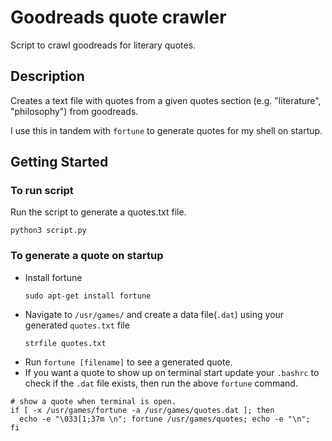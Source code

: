 # Goodreads quote crawler

Script to crawl goodreads for literary quotes.

## Description

Creates a text file with quotes from a given quotes section (e.g. "literature", "philosophy") from goodreads.

I use this in tandem with `fortune` to generate quotes for my shell on startup.

## Getting Started

### To run script

Run the script to generate a quotes.txt file.

```
python3 script.py
```

### To generate a quote on startup

- Install fortune
  ```
  sudo apt-get install fortune
  ```
- Navigate to `/usr/games/` and create a data file(`.dat`) using your generated `quotes.txt` file
  ```
  strfile quotes.txt
  ```
- Run `fortune [filename]` to see a generated quote.
- If you want a quote to show up on terminal start update your `.bashrc` to check if the `.dat` file exists, then run the above `fortune` command.

```
# show a quote when terminal is open.
if [ -x /usr/games/fortune -a /usr/games/quotes.dat ]; then
  echo -e "\033[1;37m \n"; fortune /usr/games/quotes; echo -e "\n";
fi

```
